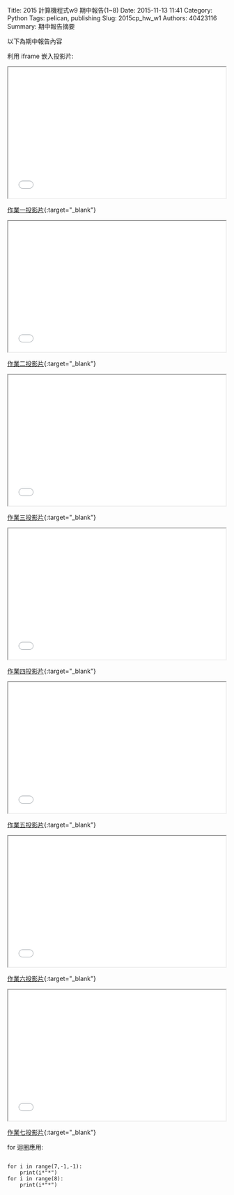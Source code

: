 Title: 2015 計算機程式w9 期中報告(1~8)
Date: 2015-11-13 11:41
Category: Python
Tags: pelican, publishing
Slug: 2015cp_hw_w1
Authors: 40423116
Summary: 期中報告摘要

以下為期中報告內容

利用 iframe 嵌入投影片:

<iframe src="40423116_cp_w1_p.html" width="500" height="300"></iframe>

[作業一投影片](40423116_cp_w1_p.html){:target="_blank"}

<iframe src="40423116_cp_w2_p.html" width="500" height="300"></iframe>

[作業二投影片](40423116_cp_w2_p.html){:target="_blank"}

<iframe src="40423116_cp_w3_p.html" width="500" height="300"></iframe>

[作業三投影片](40423116_cp_w3_p.html){:target="_blank"}

<iframe src="40423116_cp_w4_p.html" width="500" height="300"></iframe>

[作業四投影片](40423116_cp_w4_p.html){:target="_blank"}

<iframe src="40423116_cp_w5_p.html" width="500" height="300"></iframe>

[作業五投影片](40423116_cp_w5_p.html){:target="_blank"}

<iframe src="40423116_cp_w6_p.html" width="500" height="300"></iframe>

[作業六投影片](40423116_cp_w6_p.html){:target="_blank"}

<iframe src="40423116_cp_w7_p.html" width="500" height="300"></iframe>

[作業七投影片](40423116_cp_w7_p.html){:target="_blank"}

for 迴圈應用:
~~~~

for i in range(7,-1,-1):
    print(i*"*")
for i in range(8):
    print(i*"*")

~~~~